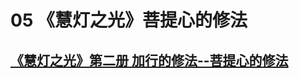 # 05 《慧灯之光》菩提心的修法

## [《慧灯之光》第二册 加行的修法--菩提心的修法](https://huidengchanxiu.net/refs/hdzg/02#%E5%8A%A0%E8%A1%8C%E7%9A%84%E4%BF%AE%E6%B3%95------%E8%8F%A9%E6%8F%90%E5%BF%83%E7%9A%84%E4%BF%AE%E6%B3%95)